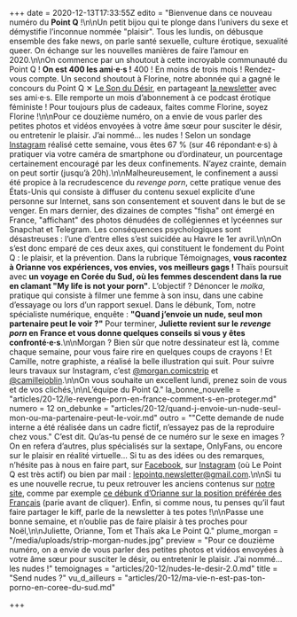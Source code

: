 +++
date = 2020-12-13T17:33:55Z
edito = "Bienvenue dans ce nouveau numéro du **Point Q**&nbsp;!\n\nUn petit bijou qui te plonge dans l’univers du sexe et démystifie l’inconnue nommée \"plaisir\". Tous les lundis, on débusque ensemble des fake news, on parle santé sexuelle, culture érotique, sexualité queer. On échange sur les nouvelles manières de faire l’amour en 2020.\n\nOn commence par un shoutout à cette incroyable communauté du Point Q&nbsp;! **On est 400 les ami·e·s&nbsp;!** 400&nbsp;! En moins de trois mois&nbsp;! Rendez-vous compte. Un second shoutout à Florine, notre abonnée qui a gagné le concours du Point Q ✕ [Le Son du Désir](https://www.lesondudesir.fr), en partageant [la newsletter](https://lepointq.com/) avec ses ami·e·s. Elle remporte un mois d’abonnement à ce podcast érotique féministe&nbsp;! Pour toujours plus de cadeaux, faites comme Florine, soyez Florine&nbsp;!\n\nPour ce douzième numéro, on a envie de vous parler des petites photos et vidéos envoyées à votre âme sœur pour susciter le désir, ou entretenir le plaisir. J’ai nommé... les nudes&nbsp;! Selon un sondage [Instagram]( \"https://www.instagram.com/lepoint.q/\") réalisé cette semaine, vous êtes 67 % (sur 46 répondant·e·s) à pratiquer via votre caméra de smartphone ou d’ordinateur, un pourcentage certainement encouragé par les deux confinements. N’ayez crainte, demain on peut sortir (jusqu’à 20h).\n\nMalheureusement, le confinement a aussi été propice à la recrudescence du _revenge porn_, cette pratique venue des États-Unis qui consiste à diffuser du contenu sexuel explicite d’une personne sur Internet, sans son consentement et souvent dans le but de se venger. En mars dernier, des dizaines de comptes \"fisha\" ont émergé en France, \"affichant\" des photos dénudées de collégiennes et lycéennes sur Snapchat et Telegram. Les conséquences psychologiques sont désastreuses&nbsp;: l’une d’entre elles s’est suicidée au Havre le 1er avril.\n\nOn s’est donc emparé de ces deux axes, qui constituent le fondement du Point Q&nbsp;: le plaisir, et la prévention. Dans la rubrique Témoignages, **vous racontez à Orianne vos expériences, vos envies, vos meilleurs gags&nbsp;!** Thaïs poursuit avec **un voyage en Corée du Sud, où les femmes descendent dans la rue en clamant \"My life is not your porn\"**. L’objectif&nbsp;? Dénoncer le _molka_, pratique qui consiste à filmer une femme à son insu, dans une cabine d’essayage ou lors d’un rapport sexuel. Dans le débunk, Tom, notre spécialiste numérique, enquête&nbsp;: **\"Quand j’envoie un nude, seul mon partenaire peut le voir&nbsp;?\"** Pour terminer, **Juliette revient sur le _revenge porn_ en France et vous donne quelques conseils si vous y êtes confronté·e·s**.\n\nMorgan&nbsp;? Bien sûr que notre dessinateur est là, comme chaque semaine, pour vous faire rire en quelques coups de crayons&nbsp;! Et Camille, notre graphiste, a réalisé la belle illustration qui suit. Pour suivre leurs travaux sur Instagram, c’est [@morgan.comicstrip](https://www.instagram.com/morgan.comicstrip/) et [@camillejoblin](https://www.instagram.com/camillejoblin/).\n\nOn vous souhaite un excellent lundi, prenez soin de vous et de vos clichés,\n\nL’équipe du Point Q."
la_bonne_nouvelle = "articles/20-12/le-revenge-porn-en-france-comment-s-en-proteger.md"
numero = 12
on_debunke = "articles/20-12/quand-j-envoie-un-nude-seul-mon-ou-ma-partenaire-peut-le-voir.md"
outro = "\"Cette demande de nude interne a été réalisée dans un cadre fictif, n’essayez pas de la reproduire chez vous.\" C’est dit. Qu’as-tu pensé de ce numéro sur le sexe en images&nbsp;? On en refera d’autres, plus spécialisés sur la sextape, OnlyFans, ou encore sur le plaisir en réalité virtuelle... Si tu as des idées ou des remarques, n’hésite pas à nous en faire part, sur [Facebook](https://www.facebook.com/lepointq.news), sur [Instagram](https://www.instagram.com/lepoint.q/) (où Le Point Q est très actif) ou bien par mail&nbsp;: [lepointq.newsletter@gmail.com](mailto:lepointq.newsletter@gmail.com).\n\nSi tu es une nouvelle recrue, tu peux retrouver les anciens contenus sur [notre site](https://lepointq.com), comme par exemple [ce débunk d’Orianne sur la position préférée des Français](https://lepointq.com/articles/la-levrette-la-position-preferee-des-francais.e.s/) (parie avant de cliquer). Enfin, si comme nous, tu penses qu’il faut faire partager le kiff, parle de la newsletter à tes potes&nbsp;!\n\nPasse une bonne semaine, et n’oublie pas de faire plaisir à tes proches pour Noël,\n\nJuliette, Orianne, Tom et Thaïs aka Le Point Q."
plume_morgan = "/media/uploads/strip-morgan-nudes.jpg"
preview = "Pour ce douzième numéro, on a envie de vous parler des petites photos et vidéos envoyées à votre âme sœur pour susciter le désir, ou entretenir le plaisir. J’ai nommé... les nudes&nbsp;!"
temoignages = "articles/20-12/nudes-le-desir-2.0.md"
title = "Send nudes&nbsp;?"
vu_d_ailleurs = "articles/20-12/ma-vie-n-est-pas-ton-porno-en-coree-du-sud.md"

+++
